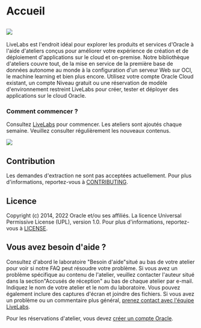 # Accueil

## [![](https://oracle-livelabs.github.io/common/images/livelabs-banner-formarketplace.png)](https://developer.oracle.com/livelabs)

LiveLabs est l'endroit idéal pour explorer les produits et services d'Oracle à l'aide d'ateliers conçus pour améliorer votre expérience de création et de déploiement d'applications sur le cloud et on-premise. Notre bibliothèque d'ateliers couvre tout, de la mise en service de la première base de données autonome au monde à la configuration d'un serveur Web sur OCI, le machine learning et bien plus encore. Utilisez votre compte Oracle Cloud existant, un compte Niveau gratuit ou une réservation de modèle d'environnement restreint LiveLabs pour créer, tester et déployer des applications sur le cloud Oracle.

### Comment commencer ?

Consultez [LiveLabs](https://developer.oracle.com/livelabs) pour commencer. Les ateliers sont ajoutés chaque semaine. Veuillez consulter régulièrement les nouveaux contenus.

[![](https://oracle-livelabs.github.io/common/images/livelabs-new-skin.png)](https://developer.oracle.com/livelabs)

## Contribution

Les demandes d'extraction ne sont pas acceptées actuellement. Pour plus d'informations, reportez-vous à [CONTRIBUTING](CONTRIBUTING.md).

## Licence

Copyright (c) 2014, 2022 Oracle et/ou ses affiliés. La licence Universal Permissive License (UPL), version 1.0. Pour plus d'informations, reportez-vous à [LICENSE](LICENSE.txt).

## Vous avez besoin d'aide ?

Consultez d'abord le laboratoire "Besoin d'aide"situé au bas de votre atelier pour voir si notre FAQ peut résoudre votre problème. Si vous avez un problème spécifique au contenu de l'atelier, veuillez contacter l'auteur situé dans la section"Accusés de réception" au bas de chaque atelier par e-mail. Indiquez le nom de votre atelier et le nom du laboratoire. Vous pouvez également inclure des captures d'écran et joindre des fichiers. Si vous avez un problème ou un commentaire plus général, [prenez contact avec l'équipe LiveLabs](mailto:livelabs-help_us@oracle.com).

Pour les réservations d'atelier, vous devez [créer un compte Oracle](https://profile.oracle.com/myprofile/account/create-account.jspx).